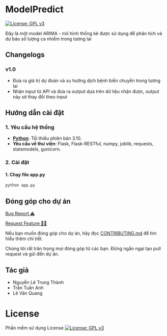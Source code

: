 # ModelPredict
[![License: GPL v3](https://img.shields.io/badge/License-GPLv3-blue.svg)](https://www.gnu.org/licenses/gpl-3.0.html)

Đây là một model ARIMA - mô hình thống kê được sử dụng để phân tích và dự báo số lượng ca nhiễm trong tương lai

## Changelogs

### v1.0
- Đưa ra giá trị dự đoán và xu hướng dịch bệnh biến chuyển trong tương lai
- Nhận input từ API và đưa ra output dựa trên dữ liệu nhận được, output này sẽ thay đổi theo input

## Hướng dẫn cài đặt
### 1. Yêu cầu hệ thống  
- [**Python**](https://www.python.org/downloads/): Tối thiểu phiên bản 3.10.
- **Yêu cầu về thư viện**: Flask, Flask-RESTful, numpy, joblib, requests, statsmodels, gunicorn.
### 2. Cài đặt
#### 1. Chạy file app.py
```bash
python app.py
```
## Đóng góp cho dự án

<a href="https://github.com/OlympicThuyLoi2024/ChatBot/issues/new?assignees=&labels=&projects=&template=bug_report.md&title=BUG">Bug Report ⚠️
</a>

<a href="https://github.com/OlympicThuyLoi2024/ChatBot/issues/new?assignees=&labels=&projects=&template=feature_template.md&title=Feature">Request Feature 👩‍💻</a>

Nếu bạn muốn đóng góp cho dự án, hãy đọc [CONTRIBUTING.md](.github/CONTRIBUTING.md) để tìm hiểu thêm chi tiết.

Chúng tôi rất trân trọng mọi đóng góp từ các bạn. Đừng ngần ngại tạo pull request và gửi đến dự án.

## Tác giả
- Nguyễn Lê Trung Thành
- Trần Tuấn Anh
- Lê Văn Quang

# License
Phần mềm sử dụng License  [![License: GPL v3](https://img.shields.io/badge/License-GPLv3-blue.svg)](https://www.gnu.org/licenses/gpl-3.0.html)
